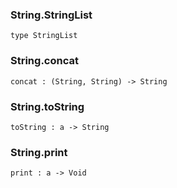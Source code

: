 ### String.**StringList**

```grain
type StringList
```

### String.**concat**

```grain
concat : (String, String) -> String
```

### String.**toString**

```grain
toString : a -> String
```

### String.**print**

```grain
print : a -> Void
```

